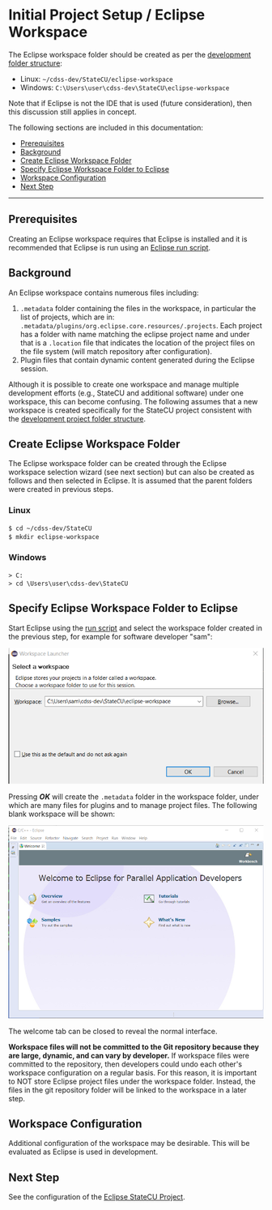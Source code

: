 # Initial Project Setup / Eclipse Workspace

The Eclipse workspace folder should be created as per
the [development folder structure](overview.md#development-folder-structure):

* Linux: `~/cdss-dev/StateCU/eclipse-workspace`
* Windows: `C:\Users\user\cdss-dev\StateCU\eclipse-workspace`

Note that if Eclipse is not the IDE that is used (future consideration), then this discussion still applies in concept.

The following sections are included in this documentation:

* [Prerequisites](#prerequisites)
* [Background](#background)
* [Create Eclipse Workspace Folder](#create-eclipse-workspace-folder)
* [Specify Eclipse Workspace Folder to Eclipse](#specify-eclipse-workspace-folder-to-eclipse)
* [Workspace Configuration](#workspace-configuration)
* [Next Step](#next-step)

--------------

## Prerequisites

Creating an Eclipse workspace requires that Eclipse is installed and it is recommended that Eclipse
is run using an [Eclipse run script](eclipse-run-script.md).

## Background

An Eclipse workspace contains numerous files including:

1. `.metadata` folder containing the files in the workspace, in particular the list of projects, which are in:
`.metadata/plugins/org.eclipse.core.resources/.projects`.
Each project has a folder with name matching the eclipse project name and under that is a `.location` file that
indicates the location of the project files on the file system (will match repository after configuration).
2. Plugin files that contain dynamic content generated during the Eclipse session.

Although it is possible to create one workspace and manage multiple development efforts
(e.g., StateCU and additional software) under one workspace,
this can become confusing.
The following assumes that a new workspace is created specifically for the StateCU project
consistent with the [development project folder structure](overview.md#development-folder-structure).

## Create Eclipse Workspace Folder

The Eclipse workspace folder can be created through the Eclipse workspace selection wizard (see next section) but can
also be created as follows and then selected in Eclipse.
It is assumed that the parent folders were created in previous steps.

### Linux

```bash
$ cd ~/cdss-dev/StateCU
$ mkdir eclipse-workspace
```

### Windows

```com
> C:
> cd \Users\user\cdss-dev\StateCU
```

## Specify Eclipse Workspace Folder to Eclipse

Start Eclipse using the [run script](eclipse-run-script.md)
and select the workspace folder created in the previous step, for example for software developer "sam":

![Eclipse new workspace](eclipse-workspace-images/eclipse-workspace-select.png)

Pressing ***OK*** will create the `.metadata` folder in the workspace folder, under which are many files for plugins and
to manage project files.  The following blank workspace will be shown:

![Eclipse blank workspace](eclipse-workspace-images/eclipse-workspace-blank.png)

The welcome tab can be closed to reveal the normal interface.

**Workspace files will not be committed to the Git repository because they are large, dynamic, and can vary by
developer.**  If workspace files were committed to the repository, then developers could undo each other's workspace configuration on a regular basis.
For this reason, it is important to NOT store Eclipse project files under the workspace folder.
Instead, the files in the git repository folder will be linked to the workspace in a later step.

## Workspace Configuration

Additional configuration of the workspace may be desirable.
This will be evaluated as Eclipse is used in development.

## Next Step

See the configuration of the [Eclipse StateCU Project](eclipse-statecu-project.md).
